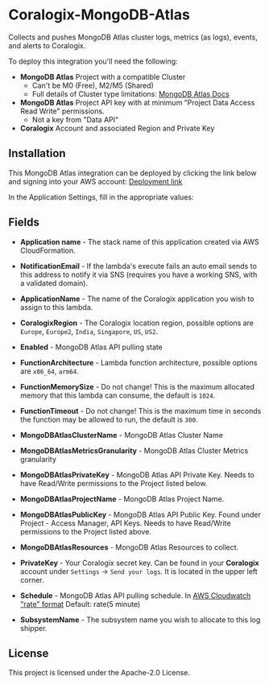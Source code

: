# Coralogix-MongoDB-Atlas

Collects and pushes MongoDB Atlas cluster logs, metrics (as logs), events, and alerts to Coralogix.

To deploy this integration you'll need the following:

* **MongoDB Atlas** Project with a compatible Cluster
    * Can't be M0 (Free), M2/M5 (Shared)
    * Full details of Cluster type limitations: [MongoDB Atlas Docs](https://www.mongodb.com/docs/atlas/reference/free-shared-limitations/#service-m0--free-cluster---m2--and-m5-limitations)
* **MongoDB Atlas** Project API key with at minimum "Project Data Access Read Write" permissions. 
    * Not a key from "Data API"
* **Coralogix** Account and associated Region and Private Key

## Installation
This MongoDB Atlas integration can be deployed by clicking the link below and signing into your AWS account:
[Deployment link](https://serverlessrepo.aws.amazon.com/applications/eu-central-1/597078901540/Coralogix-MongoDB-Atlas)

In the Application Settings, fill in the appropriate values:

## Fields

* **Application name** - The stack name of this application created via AWS CloudFormation.

* **NotificationEmail** - If the lambda's execute fails an auto email sends to this address to notify it via SNS (requires you have a working SNS, with a validated domain).

* **ApplicationName** - The name of the Coralogix application you wish to assign to this lambda.

* **CoralogixRegion** - The Coralogix location region, possible options are ``Europe``, ``Europe2``, ``India``, ``Singapore``, ``US``, ``US2``.

* **Enabled** - MongoDB Atlas API pulling state

* **FunctionArchitecture** - Lambda function architecture, possible options are ``x86_64``, ``arm64``.

* **FunctionMemorySize** - Do not change! This is the maximum allocated memory that this lambda can consume, the default is ``1024``.

* **FunctionTimeout** - Do not change! This is the maximum time in seconds the function may be allowed to run, the default is ``300``.

* **MongoDBAtlasClusterName** - MongoDB Atlas Cluster Name

* **MongoDBAtlasMetricsGranularity** - MongoDB Atlas Cluster Metrics granularity

* **MongoDBAtlasPrivateKey** - MongoDB Atlas API Private Key. Needs to have Read/Write permissions to the Project listed below.

* **MongoDBAtlasProjectName** - MongoDB Atlas Project Name.

* **MongoDBAtlasPublicKey** - MongoDB Atlas API Public Key. Found under Project - Access Manager, API Keys. Needs to have Read/Write permissions to the Project listed above.

* **MongoDBAtlasResources** - MongoDB Atlas Resources to collect.

* **PrivateKey** - Your Coralogix secret key. Can be found in your **Coralogix** account under `Settings` -> `Send your logs`. It is located in the upper left corner.

* **Schedule** - MongoDB Atlas API pulling schedule. In [AWS Cloudwatch "rate" format](https://docs.aws.amazon.com/AmazonCloudWatch/latest/events/ScheduledEvents.html#RateExpressions) Default: rate(5 minute)

* **SubsystemName** - The subsystem name you wish to allocate to this log shipper.


## License

This project is licensed under the Apache-2.0 License.